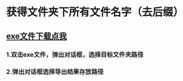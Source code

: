 # 获得文件夹下所有文件名字（去后缀）
## <a href="https://github.com/supersugarmaster/getFileName/blob/main/dist/getFileName.exe?_pjax=%23repo-content-pjax-container">exe文件下载点我</a>
### 1.双击exe文件，弹出对话框，选择目标文件夹路径
### 2.弹出对话框选择导出结果存放路径

